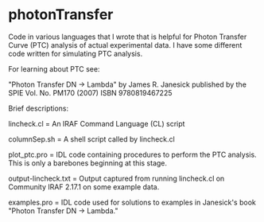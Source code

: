 # photonTransfer

Code in various languages that I wrote that is helpful for Photon Transfer Curve (PTC) analysis of actual experimental data. I have some different code written for simulating PTC analysis. 

For learning about PTC see:

 "Photon Transfer DN -> Lambda" by James R. Janesick published by the SPIE Vol. No. PM170 (2007) 
ISBN 9780819467225

Brief descriptions:

lincheck.cl = An IRAF Command Language (CL) script

columnSep.sh = A shell script called by lincheck.cl

plot_ptc.pro = IDL code containing procedures to perform the PTC analysis. This is only a barebones beginning at this stage. 

output-lincheck.txt = Output captured from running lincheck.cl on Community IRAF 2.17.1 on some example data. 

examples.pro = IDL code used for solutions to examples in Janesick's book "Photon Transfer DN -> Lambda."
